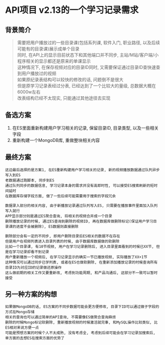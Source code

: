 API项目 v2.13的一个学习记录需求
==

背景简介
--

> 需要把用户播放过的一些目录课(包括系列课, 软件入门, 职业路径, 以及后续可能有的目录课)展示成单个目录  
> 同时, 在API上的显示目前状态下和其他端口并不同步, 主站/M站/客户端/小程序相关的显示都还是原来的单课显示  
> 这种情况下, 在保存视频对应的目录ID同时, 又需要保证通过目录ID查快速查到用户播放过的视频  
> 如果原纪录表结构可以较快的修改的话, 问题倒不是很大  
> 但是原学习记录表经过分表, 已经达到了一个比较大的量级, 总数据大概在6000w左右  
> 改表结构已经不太现实, 只能通过其他途径去实现

备选方案
--

1. 在ES里面重新构建用户学习相关的记录, 保留目录ID, 目录类型, 以及一些相关字段  
2. 重新构建一个MongoDB库, 重做整块相关内容

最终方案
--

``` text
这边最后选择的是方案1, 在ES重新构建用户学习相关的记录, 新的视频播放数据通过队列异步写入到ES
老数据通过跑脚本, 同步到ES
通过队列同步的数据信息, 学习记录本身的需求并没有高即时性, 可以接受ES搜索刷新的短时间延时
在数据库存储字段方面, 做了一些后续可能需要用于搜索的字段冗余

数据录入部分的相关内容, 由于新播放记录通过队列写入ES, 只需要在播放事件里面加入队列写入就行
APP显示部分则是通过ES聚合查询, 将相关的视频合并成一个目录
删除播放记录的时候, 通过ES查询到删除的视频ID, 再在数据库做删除标记(保证用户学习目录课的进度不会被删除), ES数据则直接删除

删除部分会有一定的不同步, 即用户删除目录后ES相关的数据不在存在
但是用户在视频列表进入目录列表的时候, 由于数据库数据做的软删除
比如一个目录课, 有10节视频, 用户在学习记录删除后, 进入目录里面看到的时候已XX节, 但是在学习记录却看不到记录
用户重新播放一个视频后, 在学习记录显示的确实一节已播放视频, 实际播放了XX+1节
这种情况可以通过同步已学列表, 或者在ES也做软删除, 在重新添加播放记录的时候查询所有目录ID为对应ID的记录做还原操作
这么做前期的相关工作又要重新改, 考虑到功能周期, 和产品沟通后, 这部分不一致可以暂时接受
```

另一种方案的构想
--

``` text
如果做MongoDB的话, ES方案的不同步数据可能会更方便修改, 目录下ID可以通过做子字段的方式在Mongo存储
相关的查询也可以通过简单的API查询, 不需要像ES做聚合查询麻烦
删除的时候Mongo标记软删除, 重新播放视频的时候激活就完事, 和MySQL操作比较类似, 比ES相对来说方便一点
可能是预想方案的时候个人不太成熟, 没有考虑全, 考虑到后续可能会在学习记录加搜索后, 单方面的去想ES在搜索方面的优势了
```
